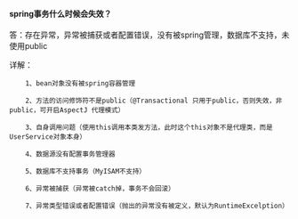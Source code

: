 #### spring事务什么时候会失效？

答：存在异常，异常被捕获或者配置错误，没有被spring管理，数据库不支持，未使用public



详解：

		1、bean对象没有被spring容器管理
	
		2、方法的访问修饰符不是public（@Transactional 只用于public，否则失效，非public，可开启AspectJ 代理模式）
	
		3、自身调用问题（使用this调用本类发方法，此时这个this对象不是代理类，而是UserService对象本身）
	
		4、数据源没有配置事务管理器
	
		5、数据库不支持事务（MyISAM不支持）
	
		6、异常被捕获（异常被catch掉，事务不会回滚）
	
		7、异常类型错误或者配置错误（抛出的异常没有被定义，默认为RuntimeExcelption）

